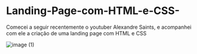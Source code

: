 # Landing-Page-com-HTML-e-CSS-
Comecei a seguir recentemente o youtuber Alexandre Saints, e acompanhei com ele a criação de uma landing page com HTML e CSS

![image (1)](https://user-images.githubusercontent.com/104910331/234904836-0b2569b2-8ace-4504-b1ce-a087209d8794.png)
